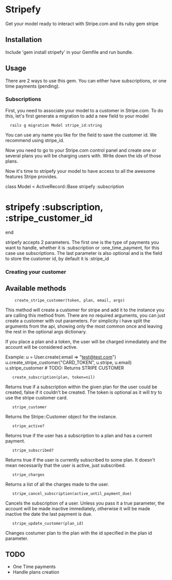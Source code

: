 Stripefy
========

Get your model ready to interact with Stripe.com and its ruby gem
stripe

Installation
------------
Include 'gem install stripefy' in your Gemfile and run bundle.

Usage
-----
There are 2 ways to use this gem. You can either have subscriptions,
or one time payments (pending).

### Subscriptions
First, you need to associate your model to a customer in
Stripe.com. To do this, let's first generate a migration to add a new
field to your model

      rails g migration Model stripe_id:string

You can use any name you like for the field to save the customer
id. We recommend using stripe_id.

Now you need to go to your Stripe.com control panel and create one or
several plans you will be charging users with. Write down the ids of
those plans.

Now it's time to stripefy your model to have access to all the awesome
features Stripe provides.

class Model < ActiveRecord::Base
  stripefy :subscription
  # stripefy :subscription, :stripe_customer_id
end

stripefy accepts 2 parameters. The first one is the type of payments
you want to handle, whether it is :subscription or
:one_time_payment, for this case use subscriptions.
The last parameter is also  optional and is the field to
store the customer id, by default it is :stripe_id

### Creating your customer

Available methods
-----------------

        create_stripe_customer(token, plan, email, args)
This method will create a customer for stripe and add it to the
instance you are calling this method from. There are no required
arguments, you can just create a customer with out parameters. For
simplicity i have split the arguments from the api, showing only the
most common once and leaving the rest in the optional args dictionary.

If you place a plan and a token, the user will be charged inmediately
and the account will be considered active.

Example:
                u = User.create(:email => "test@test.com")
                u.create_stripe_customer("CARD_TOKEN", u.stripe, u.email)
                u.stripe_customer
                # TODO: Returns STRIPE CUSTOMER

       create_subscription(plan, token=nil)
Returns true if a subscription within the given plan for the user 
could be created, false if it couldn't be created. The token is
optional as it will try to use the stripe customer card.

       stripe_customer
Returns the Stripe::Customer object for the instance.

       stripe_active?
Returns true if the user has a subscription to a plan and has a
current payment.

       stripe_subscribed?
Returns true if the user is currently subscribed to some plan. It
doesn't mean necessarily that the user is active, just subscribed.

       stripe_charges
Returns a list of all the charges made to the user.

       stripe_cancel_subscription(active_until_payment_due)
Cancels the subscription of a user. Unless you pass it a true
parameter, the account will be made inactive immediately, otherwise it
will be made inactive the date the last payment is due.

       stripe_update_customer(plan_id)
Changes costumer plan to the plan with the id specified in the
plan id parameter.

                
TODO
----
- One Time payments
- Handle plans creation
